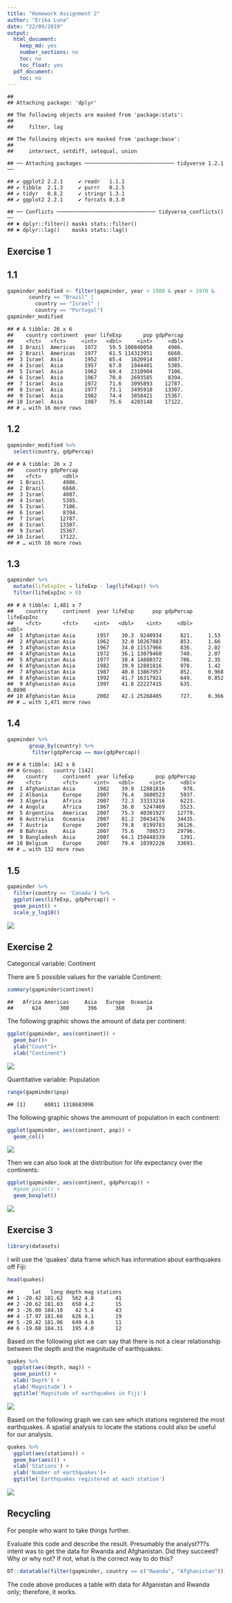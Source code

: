 ```yaml
---
title: "Homework Assignment 2"
author: "Erika Luna"
date: "22/09/2019"
output:
  html_document:
    keep_md: yes
    number_sections: no
    toc: no
    toc_float: yes
  pdf_document:
    toc: no
---
```



```
## 
## Attaching package: 'dplyr'
```

```
## The following objects are masked from 'package:stats':
## 
##     filter, lag
```

```
## The following objects are masked from 'package:base':
## 
##     intersect, setdiff, setequal, union
```

```
## ── Attaching packages ───────────────────────────── tidyverse 1.2.1 ──
```

```
## ✔ ggplot2 2.2.1     ✔ readr   1.1.1
## ✔ tibble  2.1.3     ✔ purrr   0.2.5
## ✔ tidyr   0.8.2     ✔ stringr 1.3.1
## ✔ ggplot2 2.2.1     ✔ forcats 0.3.0
```

```
## ── Conflicts ──────────────────────────────── tidyverse_conflicts() ──
## ✖ dplyr::filter() masks stats::filter()
## ✖ dplyr::lag()    masks stats::lag()
```

## Exercise 1

## 1.1


```r
gapminder_modified <- filter(gapminder, year < 1980 & year > 1970 &
       country == "Brazil" |
         country == "Israel" |
         country == "Portugal")
gapminder_modified
```

```
## # A tibble: 26 x 6
##    country continent  year lifeExp       pop gdpPercap
##    <fct>   <fct>     <int>   <dbl>     <int>     <dbl>
##  1 Brazil  Americas   1972    59.5 100840058     4986.
##  2 Brazil  Americas   1977    61.5 114313951     6660.
##  3 Israel  Asia       1952    65.4   1620914     4087.
##  4 Israel  Asia       1957    67.8   1944401     5385.
##  5 Israel  Asia       1962    69.4   2310904     7106.
##  6 Israel  Asia       1967    70.8   2693585     8394.
##  7 Israel  Asia       1972    71.6   3095893    12787.
##  8 Israel  Asia       1977    73.1   3495918    13307.
##  9 Israel  Asia       1982    74.4   3858421    15367.
## 10 Israel  Asia       1987    75.6   4203148    17122.
## # … with 16 more rows
```

## 1.2


```r
gapminder_modified %>% 
  select(country, gdpPercap)
```

```
## # A tibble: 26 x 2
##    country gdpPercap
##    <fct>       <dbl>
##  1 Brazil      4986.
##  2 Brazil      6660.
##  3 Israel      4087.
##  4 Israel      5385.
##  5 Israel      7106.
##  6 Israel      8394.
##  7 Israel     12787.
##  8 Israel     13307.
##  9 Israel     15367.
## 10 Israel     17122.
## # … with 16 more rows
```

## 1.3


```r
gapminder %>% 
  mutate(lifeExpInc = lifeExp - lag(lifeExp)) %>% 
  filter(lifeExpInc > 0)
```

```
## # A tibble: 1,481 x 7
##    country     continent  year lifeExp      pop gdpPercap lifeExpInc
##    <fct>       <fct>     <int>   <dbl>    <int>     <dbl>      <dbl>
##  1 Afghanistan Asia       1957    30.3  9240934      821.     1.53  
##  2 Afghanistan Asia       1962    32.0 10267083      853.     1.66  
##  3 Afghanistan Asia       1967    34.0 11537966      836.     2.02  
##  4 Afghanistan Asia       1972    36.1 13079460      740.     2.07  
##  5 Afghanistan Asia       1977    38.4 14880372      786.     2.35  
##  6 Afghanistan Asia       1982    39.9 12881816      978.     1.42  
##  7 Afghanistan Asia       1987    40.8 13867957      852.     0.968 
##  8 Afghanistan Asia       1992    41.7 16317921      649.     0.852 
##  9 Afghanistan Asia       1997    41.8 22227415      635.     0.0890
## 10 Afghanistan Asia       2002    42.1 25268405      727.     0.366 
## # … with 1,471 more rows
```

## 1.4


```r
gapminder %>% 
       group_by(country) %>% 
        filter(gdpPercap == max(gdpPercap))
```

```
## # A tibble: 142 x 6
## # Groups:   country [142]
##    country     continent  year lifeExp       pop gdpPercap
##    <fct>       <fct>     <int>   <dbl>     <int>     <dbl>
##  1 Afghanistan Asia       1982    39.9  12881816      978.
##  2 Albania     Europe     2007    76.4   3600523     5937.
##  3 Algeria     Africa     2007    72.3  33333216     6223.
##  4 Angola      Africa     1967    36.0   5247469     5523.
##  5 Argentina   Americas   2007    75.3  40301927    12779.
##  6 Australia   Oceania    2007    81.2  20434176    34435.
##  7 Austria     Europe     2007    79.8   8199783    36126.
##  8 Bahrain     Asia       2007    75.6    708573    29796.
##  9 Bangladesh  Asia       2007    64.1 150448339     1391.
## 10 Belgium     Europe     2007    79.4  10392226    33693.
## # … with 132 more rows
```

## 1.5


```r
gapminder %>% 
  filter(country == 'Canada') %>% 
  ggplot(aes(lifeExp, gdpPercap)) +
  geom_point() +
  scale_y_log10()
```

![](hw02_files/figure-html/unnamed-chunk-5-1.png)<!-- -->


## Exercise 2

Categorical variable: Continent

There are 5 possible values for the variable Continent:


```r
summary(gapminder$continent)
```

```
##   Africa Americas     Asia   Europe  Oceania 
##      624      300      396      360       24
```

The following graphic shows the amount of data per continent:


```r
ggplot(gapminder, aes(continent)) +
  geom_bar()+
  ylab("Count")+
  xlab("Continent")
```

![](hw02_files/figure-html/unnamed-chunk-7-1.png)<!-- -->

Quantitative variable: Population


```r
range(gapminder$pop)
```

```
## [1]      60011 1318683096
```

The following graphic shows the ammount of population in each continent:


```r
ggplot(gapminder, aes(continent, pop)) +
  geom_col()
```

![](hw02_files/figure-html/unnamed-chunk-9-1.png)<!-- -->






Then we can also look at the distribution for life expectancy over the continents:

```r
ggplot(gapminder, aes(continent, gdpPercap)) +
  #geom_point() +
  geom_boxplot()
```

![](hw02_files/figure-html/unnamed-chunk-10-1.png)<!-- -->


## Exercise 3


```r
library(datasets)
```

I will use the 'quakes' data frame which has information about earthquakes off Fiji:


```r
head(quakes)
```

```
##      lat   long depth mag stations
## 1 -20.42 181.62   562 4.8       41
## 2 -20.62 181.03   650 4.2       15
## 3 -26.00 184.10    42 5.4       43
## 4 -17.97 181.66   626 4.1       19
## 5 -20.42 181.96   649 4.0       11
## 6 -19.68 184.31   195 4.0       12
```

Based on the following plot we can say that there is not a clear relationship between the depth and the magnitude of earthquakes:


```r
quakes %>% 
  ggplot(aes(depth, mag)) +
  geom_point() +
  xlab('Depth') +
  ylab('Magnitude') +
  ggtitle('Magnitude of earthquakes in Fiji')
```

![](hw02_files/figure-html/unnamed-chunk-13-1.png)<!-- -->

Based on the following graph we can see which stations registered the most earthquakes. A spatial analysis to locate the stations could also be useful for our analysis. 


```r
quakes %>% 
  ggplot(aes(stations)) +
  geom_bar(aes()) +
  xlab('Stations') +
  ylab('Number of earthquakes')+
  ggtitle('Earthquakes registered at each station')
```

![](hw02_files/figure-html/unnamed-chunk-14-1.png)<!-- -->


## Recycling

For people who want to take things further.

Evaluate this code and describe the result. Presumably the analyst???s intent was to get the data for Rwanda and Afghanistan. Did they succeed? Why or why not? If not, what is the correct way to do this?



```r
DT::datatable(filter(gapminder, country == c("Rwanda", "Afghanistan")))
```

<!--html_preserve--><div id="htmlwidget-15ca6aa555d6c0a841e6" style="width:100%;height:auto;" class="datatables html-widget"></div>
<script type="application/json" data-for="htmlwidget-15ca6aa555d6c0a841e6">{"x":{"filter":"none","data":[["1","2","3","4","5","6","7","8","9","10","11","12"],["Afghanistan","Afghanistan","Afghanistan","Afghanistan","Afghanistan","Afghanistan","Rwanda","Rwanda","Rwanda","Rwanda","Rwanda","Rwanda"],["Asia","Asia","Asia","Asia","Asia","Asia","Africa","Africa","Africa","Africa","Africa","Africa"],[1957,1967,1977,1987,1997,2007,1952,1962,1972,1982,1992,2002],[30.332,34.02,38.438,40.822,41.763,43.828,40,43,44.6,46.218,23.599,43.413],[9240934,11537966,14880372,13867957,22227415,31889923,2534927,3051242,3992121,5507565,7290203,7852401],[820.8530296,836.1971382,786.11336,852.3959448,635.341351,974.5803384,493.3238752,597.4730727,590.5806638,881.5706467,737.0685949,785.6537648]],"container":"<table class=\"display\">\n  <thead>\n    <tr>\n      <th> <\/th>\n      <th>country<\/th>\n      <th>continent<\/th>\n      <th>year<\/th>\n      <th>lifeExp<\/th>\n      <th>pop<\/th>\n      <th>gdpPercap<\/th>\n    <\/tr>\n  <\/thead>\n<\/table>","options":{"columnDefs":[{"className":"dt-right","targets":[3,4,5,6]},{"orderable":false,"targets":0}],"order":[],"autoWidth":false,"orderClasses":false}},"evals":[],"jsHooks":[]}</script><!--/html_preserve-->

The code above produces a table with data for Afganistan and Rwanda only; therefore, it works.
